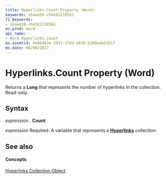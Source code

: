 ```yaml
---
title: Hyperlinks.Count Property (Word)
keywords: vbawd10.chm161218561
f1_keywords:
- vbawd10.chm161218561
ms.prod: word
api_name:
- Word.Hyperlinks.Count
ms.assetid: 4e8b4b3e-3911-27d3-e836-b189eeb51617
ms.date: 06/08/2017
---
```



# Hyperlinks.Count Property (Word)

Returns a **Long** that represents the number of hyperlinks in the collection. Read-only.


## Syntax

 _expression_ . **Count**

 _expression_ Required. A variable that represents a **[Hyperlinks](hyperlinks-object-word.md)** collection.


## See also


#### Concepts


[Hyperlinks Collection Object](hyperlinks-object-word.md)

